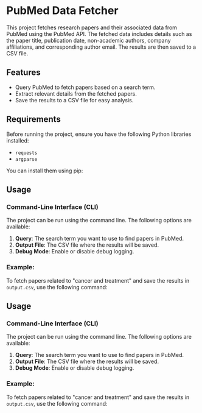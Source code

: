 # PubMed Data Fetcher

This project fetches research papers and their associated data from PubMed using the PubMed API. The fetched data includes details such as the paper title, publication date, non-academic authors, company affiliations, and corresponding author email. The results are then saved to a CSV file.

## Features

- Query PubMed to fetch papers based on a search term.
- Extract relevant details from the fetched papers.
- Save the results to a CSV file for easy analysis.

## Requirements

Before running the project, ensure you have the following Python libraries installed:

- `requests`
- `argparse`

You can install them using pip:


## Usage

### Command-Line Interface (CLI)

The project can be run using the command line. The following options are available:

1. **Query**: The search term you want to use to find papers in PubMed.
2. **Output File**: The CSV file where the results will be saved.
3. **Debug Mode**: Enable or disable debug logging.

### Example:

To fetch papers related to "cancer and treatment" and save the results in `output.csv`, use the following command:


## Usage

### Command-Line Interface (CLI)

The project can be run using the command line. The following options are available:

1. **Query**: The search term you want to use to find papers in PubMed.
2. **Output File**: The CSV file where the results will be saved.
3. **Debug Mode**: Enable or disable debug logging.

### Example:

To fetch papers related to "cancer and treatment" and save the results in `output.csv`, use the following command:

